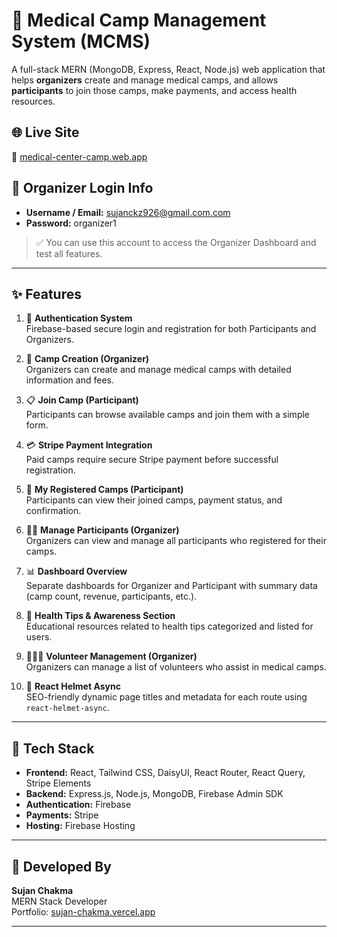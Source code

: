 # 🏥 Medical Camp Management System (MCMS)

A full-stack MERN (MongoDB, Express, React, Node.js) web application that helps **organizers** create and manage medical camps, and allows **participants** to join those camps, make payments, and access health resources.

## 🌐 Live Site

🔗 [medical-center-camp.web.app](https://medical-center-camp.web.app)

## 👤 Organizer Login Info

- **Username / Email:** sujanckz926@gmail.com.com  
- **Password:** organizer1

> ✅ You can use this account to access the Organizer Dashboard and test all features.

---

## ✨ Features

1. 🔐 **Authentication System**  
   Firebase-based secure login and registration for both Participants and Organizers.

2. 🎯 **Camp Creation (Organizer)**  
   Organizers can create and manage medical camps with detailed information and fees.

3. 📋 **Join Camp (Participant)**  
   Participants can browse available camps and join them with a simple form.

4. 💳 **Stripe Payment Integration**  
   Paid camps require secure Stripe payment before successful registration.

5. 🧾 **My Registered Camps (Participant)**  
   Participants can view their joined camps, payment status, and confirmation.

6. 🧑‍💼 **Manage Participants (Organizer)**  
   Organizers can view and manage all participants who registered for their camps.

7. 📊 **Dashboard Overview**  
   Separate dashboards for Organizer and Participant with summary data (camp count, revenue, participants, etc.).

8. 📁 **Health Tips & Awareness Section**  
   Educational resources related to health tips categorized and listed for users.

9. 🧑‍🤝‍🧑 **Volunteer Management (Organizer)**  
   Organizers can manage a list of volunteers who assist in medical camps.

10. 🧠 **React Helmet Async**  
   SEO-friendly dynamic page titles and metadata for each route using `react-helmet-async`.

---

## 🧪 Tech Stack

- **Frontend:** React, Tailwind CSS, DaisyUI, React Router, React Query, Stripe Elements  
- **Backend:** Express.js, Node.js, MongoDB, Firebase Admin SDK  
- **Authentication:** Firebase  
- **Payments:** Stripe  
- **Hosting:** Firebase Hosting  

---

## 🧑 Developed By

**Sujan Chakma**  
MERN Stack Developer  
Portfolio: [sujan-chakma.vercel.app](https://sujan-chakma.vercel.app)  

---

